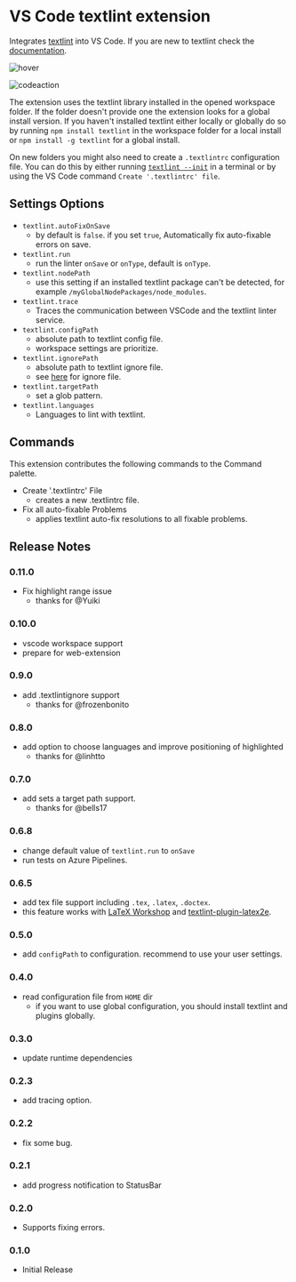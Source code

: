 # VS Code textlint extension

Integrates [textlint](https://textlint.github.io/) into VS Code. If you are new to textlint check the [documentation](https://textlint.github.io/).

![hover](https://github.com/taichi/vscode-textlint/raw/master/imgs/hover.png?raw=true)

![codeaction](https://github.com/taichi/vscode-textlint/raw/master/imgs/codeaction.png?raw=true)

The extension uses the textlint library installed in the opened workspace folder. If the folder doesn't provide one the
extension looks for a global install version. If you haven't installed textlint either locally or globally do so by running
`npm install textlint` in the workspace folder for a local install or `npm install -g textlint` for a global install.

On new folders you might also need to create a `.textlintrc` configuration file. You can do this by either running
[`textlint --init`](https://github.com/textlint/textlint/blob/master/docs/getting-started.md#configuration) in a terminal or by using the VS Code
command `Create '.textlintrc' file`.

## Settings Options

- `textlint.autoFixOnSave`
  - by default is `false`. if you set `true`, Automatically fix auto-fixable errors on save.
- `textlint.run`
  - run the linter `onSave` or `onType`, default is `onType`.
- `textlint.nodePath`
  - use this setting if an installed textlint package can't be detected, for example `/myGlobalNodePackages/node_modules`.
- `textlint.trace`
  - Traces the communication between VSCode and the textlint linter service.
- `textlint.configPath`
  - absolute path to textlint config file.
  - workspace settings are prioritize.
- `textlint.ignorePath`
  - absolute path to textlint ignore file.
  - see [here](https://textlint.github.io/docs/ignore.html#ignoring-files-textlintignore) for ignore file.
- `textlint.targetPath`
  - set a glob pattern.
- `textlint.languages`
  - Languages to lint with textlint.

## Commands

This extension contributes the following commands to the Command palette.

- Create '.textlintrc' File
  - creates a new .textlintrc file.
- Fix all auto-fixable Problems
  - applies textlint auto-fix resolutions to all fixable problems.

## Release Notes

### 0.11.0
- Fix highlight range issue
  - thanks for @Yuiki

### 0.10.0

- vscode workspace support
- prepare for web-extension

### 0.9.0

- add .textlintignore support
  - thanks for @frozenbonito

### 0.8.0

- add option to choose languages and improve positioning of highlighted
  - thanks for @linhtto

### 0.7.0

- add sets a target path support.
  - thanks for @bells17

### 0.6.8

- change default value of `textlint.run` to `onSave`
- run tests on Azure Pipelines.

### 0.6.5

- add tex file support including `.tex`, `.latex`, `.doctex`.
- this feature works with [LaTeX Workshop](https://marketplace.visualstudio.com/items?itemName=James-Yu.latex-workshop) and [textlint-plugin-latex2e](https://github.com/ta2gch/textlint-plugin-latex2e).

### 0.5.0

- add `configPath` to configuration. recommend to use your user settings.

### 0.4.0

- read configuration file from `HOME` dir
  - if you want to use global configuration, you should install textlint and plugins globally.

### 0.3.0

- update runtime dependencies

### 0.2.3

- add tracing option.

### 0.2.2

- fix some bug.

### 0.2.1

- add progress notification to StatusBar

### 0.2.0

- Supports fixing errors.

### 0.1.0

- Initial Release
